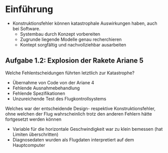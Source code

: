 # Einführung


- Konstruktionsfehler können katastrophale Auswirkungen haben, auch bei Software.
    - Systembau durch Konzept vorbereiten
    - Zugrunde liegende Modelle genau recherchieren
    - Kontept sorgfältig und nachvollziehbar ausarbeiten

## Aufgabe 1.2: Explosion der Rakete Ariane 5

Welche Fehlentscheidungen führten letztlich zur Katastrophe?

- Übernahme von Code von der Ariane 4
- Fehlende Ausnahmebehandlung
- Fehlende Spezifikationen
- Unzureichende Test des Flugkontrollsystems

Welches war der entscheidende Design- respektive Konstruktionsfehler, ohne welchen der Flug wahrscheinlich trotz den anderen Fehlern hätte fortgesetzt werden können

- Variable für die horizontale Geschwindigkeit war zu klein bemessen (hat Limiten überschritten)
- Diagnosedaten wurden als Flugdaten interpretiert auf dem Hauptcomputer
